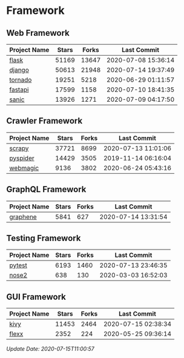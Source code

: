 # Framework

## Web Framework

| Project Name | Stars | Forks | Last Commit |
| ------------ | ----- | ----- | ----------- |
| [flask](https://github.com/pallets/flask) | 51169 | 13647 | 2020-07-08 15:36:14 |
| [django](https://github.com/django/django) | 50613 | 21948 | 2020-07-14 19:37:49 |
| [tornado](https://github.com/tornadoweb/tornado) | 19251 | 5218 | 2020-06-29 01:11:57 |
| [fastapi](https://github.com/tiangolo/fastapi) | 17599 | 1158 | 2020-07-10 18:41:35 |
| [sanic](https://github.com/huge-success/sanic) | 13926 | 1271 | 2020-07-09 04:17:50 |

## Crawler Framework

| Project Name | Stars | Forks | Last Commit |
| ------------ | ----- | ----- | ----------- |
| [scrapy](https://github.com/scrapy/scrapy) | 37721 | 8699 | 2020-07-13 11:01:06 |
| [pyspider](https://github.com/binux/pyspider) | 14429 | 3505 | 2019-11-14 06:16:04 |
| [webmagic](https://github.com/code4craft/webmagic) | 9136 | 3802 | 2020-06-24 05:43:16 |

## GraphQL Framework

| Project Name | Stars | Forks | Last Commit |
| ------------ | ----- | ----- | ----------- |
| [graphene](https://github.com/graphql-python/graphene) | 5841 | 627 | 2020-07-14 13:31:54 |

## Testing Framework

| Project Name | Stars | Forks | Last Commit |
| ------------ | ----- | ----- | ----------- |
| [pytest](https://github.com/pytest-dev/pytest) | 6193 | 1460 | 2020-07-13 23:46:35 |
| [nose2](https://github.com/nose-devs/nose2) | 638 | 130 | 2020-03-03 16:52:03 |

## GUI Framework

| Project Name | Stars | Forks | Last Commit |
| ------------ | ----- | ----- | ----------- |
| [kivy](https://github.com/kivy/kivy) | 11453 | 2464 | 2020-07-15 02:38:34 |
| [flexx](https://github.com/flexxui/flexx) | 2352 | 224 | 2020-05-25 09:36:14 |

*Update Date: 2020-07-15T11:00:57*